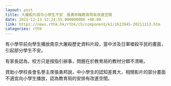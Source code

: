 ```yaml
---
layout: post
title: 大屠殺片段令小學生不安　張勇邦稱教育局有改進空間
date: 2021-12-13 12:24:15.000000000 +08:00
link: https://news.rthk.hk/rthk/ch/component/k2/1623945-20211213.htm
categories: rthk
---
```


有小學早前向學生播放南京大屠殺歷史資料片段，當中涉及日軍槍殺平民的畫面，引起部分學生不安。

有家長認為，校方只是按指引辦事，問題在於教育局的教材分類不清晰。

資助小學校長會名譽主席張勇邦說，中小學生的認知差異大，相關影片的部分畫面不適宜向小學生播放，認為教育局的安排有改進空間。
